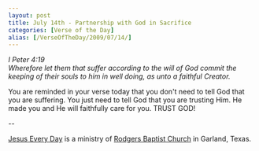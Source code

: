 ```yaml
---
layout: post
title: July 14th - Partnership with God in Sacrifice
categories: [Verse of the Day]
alias: [/VerseOfTheDay/2009/07/14/]
---
```


_I Peter 4:19  
Wherefore let them that suffer according to the will of God commit
the keeping of their souls to him in well doing, as unto a faithful
Creator._

You are reminded in your verse today that you don't need to tell
God that you are suffering. You just need to tell God that you are
trusting Him. He made you and He will faithfully care for you. TRUST
GOD!

 --

<a href=http://jesuseveryday.net>Jesus Every Day</a> is a ministry of <a href=http://rodgersbaptist.net>Rodgers Baptist Church</a> in Garland, Texas.

